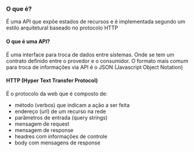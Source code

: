 

### O que é?

É uma API que expõe estados de recursos e é implementada segundo um estilo arquitetural baseado no protocolo HTTP

#### O que é uma API?
É uma interface para troca de dados entre sistemas. Onde se tem um contrato definido entre o provedor e o consumidor. O formato mais comum para troca de informações via API é o JSON (Javascript Object Notation)

#### HTTP (Hyper Text Transfer Protocol)
É o protocolo da web que é composto de:
- método (verbos) que indicam a ação a ser feita
- endereço (url) de um recurso na rede
- parâmetros de entrada (query strings)
- mensagem de request
- mensagem de response
- headres com informações de controle
- body com mensagens de response